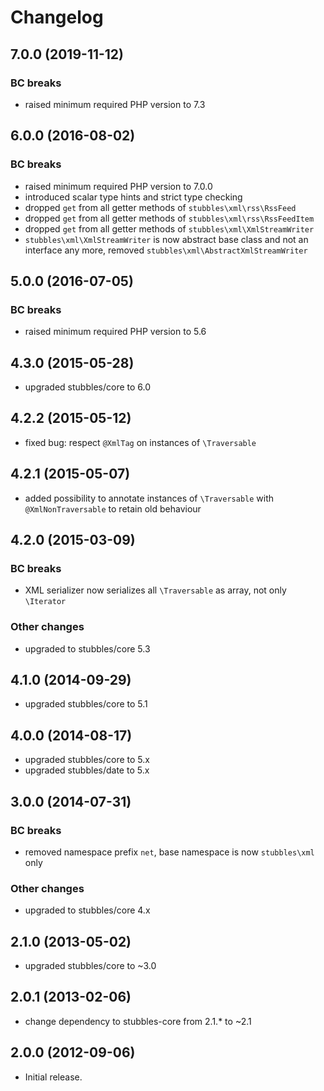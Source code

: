 # Changelog

## 7.0.0 (2019-11-12)

### BC breaks

* raised minimum required PHP version to 7.3

## 6.0.0 (2016-08-02)

### BC breaks

* raised minimum required PHP version to 7.0.0
* introduced scalar type hints and strict type checking
* dropped `get` from all getter methods of `stubbles\xml\rss\RssFeed`
* dropped `get` from all getter methods of `stubbles\xml\rss\RssFeedItem`
* dropped `get` from all getter methods of `stubbles\xml\XmlStreamWriter`
* `stubbles\xml\XmlStreamWriter` is now abstract base class and not an interface any more, removed `stubbles\xml\AbstractXmlStreamWriter`

## 5.0.0 (2016-07-05)

### BC breaks

* raised minimum required PHP version to 5.6

## 4.3.0 (2015-05-28)

* upgraded stubbles/core to 6.0

## 4.2.2 (2015-05-12)

* fixed bug: respect `@XmlTag` on instances of `\Traversable`

## 4.2.1 (2015-05-07)

* added possibility to annotate instances of `\Traversable` with `@XmlNonTraversable` to retain old behaviour

## 4.2.0 (2015-03-09)

### BC breaks

* XML serializer now serializes all `\Traversable` as array, not only `\Iterator`

### Other changes

* upgraded to stubbles/core 5.3

## 4.1.0 (2014-09-29)

* upgraded stubbles/core to 5.1

## 4.0.0 (2014-08-17)

* upgraded stubbles/core to 5.x
* upgraded stubbles/date to 5.x

## 3.0.0 (2014-07-31)

### BC breaks

* removed namespace prefix `net`, base namespace is now `stubbles\xml` only

### Other changes

* upgraded to stubbles/core 4.x

## 2.1.0 (2013-05-02)

* upgraded stubbles/core to ~3.0

## 2.0.1 (2013-02-06)

* change dependency to stubbles-core from 2.1.* to ~2.1

## 2.0.0 (2012-09-06)

* Initial release.
